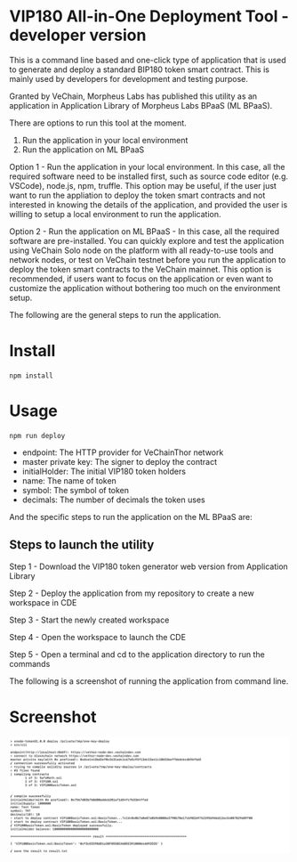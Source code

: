 VIP180 All-in-One Deployment Tool - developer version
====

This is a command line based and one-click type of application that is used to generate and deploy a standard BIP180 token smart contract. This is mainly used by developers for development and testing purpose.

Granted by VeChain, Morpheus Labs has published this utility as an application in Application Library of Morpheus Labs BPaaS (ML BPaaS).

There are options to run this tool at the moment.

1. Run the application in your local environment
2. Run the application on ML BPaaS

Option 1 - Run the application in your local environment. In this case, all the required software need to be installed first, such as source code editor (e.g. VSCode), node.js, npm, truffle. This option may be useful, if the user just want to run the appliation to deploy the token smart contracts and not interested in knowing the details of the application, and provided the user is willing to setup a local environment to run the application.

Option 2 - Run the application on ML BPaaS - In this case, all the required software are pre-installed. You can quickly explore and test the application using VeChain Solo node on the platform with all ready-to-use tools and network nodes, or test on VeChain testnet before you run the application to deploy the token smart contracts to the VeChain mainnet. This option is recommended, if users want to focus on the application or even want to customize the application without bothering too much on the environment setup.

The following are the general steps to run the application.

# Install

	npm install

# Usage

	npm run deploy


+ endpoint: The HTTP provider for VeChainThor network
+ master private key: The signer to deploy the contract
+ initialHolder: The initial VIP180 token holders
+ name: The name of token
+ symbol: The symbol of token
+ decimals: The number of decimals the token uses 

And the specific steps to run the application on the ML BPaaS are:

## Steps to launch the utility

Step 1 - Download the VIP180 token generator web version from Application Library

Step 2 - Deploy the application from my repository to create a new workspace in CDE

Step 3 - Start the newly created workspace

Step 4 - Open the workspace to launch the CDE

Step 5 - Open a terminal and cd to the application directory to run the commands

The following is a screenshot of running the application from command line.

# Screenshot

![deploy](images/deploy.jpg)



